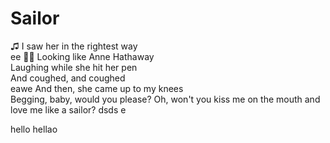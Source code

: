 # Sailor
♫ 
I saw her in the rightest way <br>  ee
🎵🎶
Looking like Anne Hathaway <br>
Laughing while she hit her pen <br>
And coughed, and coughed <br>eawe
And then, she came up to my knees <br>
Begging, baby, would you please?
Oh, won't you kiss me on the mouth and love me like a sailor?
dsds e

hello
hellao
<!-- And when you get a taste, can you tell me what's my flavor?
I don't believe in God, but I believe that you're my savior
My mom says that she's worried, but I'm covered in this favor
And when we're getting dirty, I forget all that is wrong
I sleep so I can see you 'cause I hate to wait so long
I sleep so I can see you and I hate to wait so long
She took my fingers to her mouth
The kind of thing that makes you proud
That nothing else had ever
Worked out, worked out
And lately, I've tried other things
But nothing can capture the sting
Of the venom she's gonna spit out right now
Oh, won't you kiss me on the mouth and love me like a sailor?
When you get a taste, can you tell me what's my flavor?
I don't believe in God, but I believe that you're my savior
I know that you've been worried, but you're dripping in my favor
And when we're getting dirty, I forget all that is wrong
I sleep so I can see you 'cause I hate to wait so long
I sleep so that I can see you and I hate to wait so long
And we can run away to the walls inside your house
I can be the cat, baby, you can be the mouse
And we can laugh off things that we know nothing about
We can go forever until you wanna sit it out

